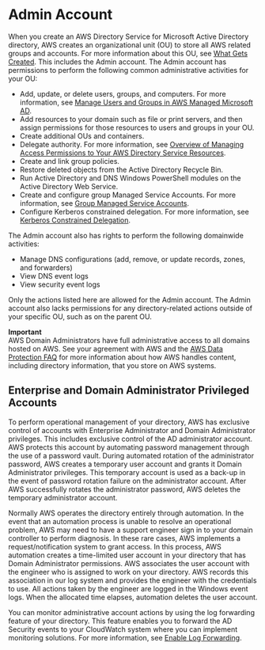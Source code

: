 # Admin Account<a name="ms_ad_getting_started_admin_account"></a>

When you create an AWS Directory Service for Microsoft Active Directory directory, AWS creates an organizational unit \(OU\) to store all AWS related groups and accounts\. For more information about this OU, see [What Gets Created](ms_ad_getting_started_what_gets_created.md)\. This includes the Admin account\. The Admin account has permissions to perform the following common administrative activities for your OU:
+ Add, update, or delete users, groups, and computers\. For more information, see [Manage Users and Groups in AWS Managed Microsoft AD](ms_ad_manage_users_groups.md)\. 
+ Add resources to your domain such as file or print servers, and then assign permissions for those resources to users and groups in your OU\.
+ Create additional OUs and containers\.
+ Delegate authority\. For more information, see [Overview of Managing Access Permissions to Your AWS Directory Service Resources](IAM_Auth_Access_Overview.md)\.
+ Create and link group policies\.
+ Restore deleted objects from the Active Directory Recycle Bin\.
+ Run Active Directory and DNS Windows PowerShell modules on the Active Directory Web Service\.
+ Create and configure group Managed Service Accounts\. For more information, see [Group Managed Service Accounts](ms_ad_key_concepts_gmsa.md)\.
+ Configure Kerberos constrained delegation\. For more information, see [Kerberos Constrained Delegation](ms_ad_key_concepts_kerberos.md)\.

The Admin account also has rights to perform the following domainwide activities:
+ Manage DNS configurations \(add, remove, or update records, zones, and forwarders\)
+ View DNS event logs
+ View security event logs

Only the actions listed here are allowed for the Admin account\. The Admin account also lacks permissions for any directory\-related actions outside of your specific OU, such as on the parent OU\.

**Important**  
AWS Domain Administrators have full administrative access to all domains hosted on AWS\. See your agreement with AWS and the [AWS Data Protection FAQ](https://aws.amazon.com/compliance/data-privacy-faq/) for more information about how AWS handles content, including directory information, that you store on AWS systems\.

## Enterprise and Domain Administrator Privileged Accounts<a name="privileged_accounts"></a>

To perform operational management of your directory, AWS has exclusive control of accounts with Enterprise Administrator and Domain Administrator privileges\. This includes exclusive control of the AD administrator account\. AWS protects this account by automating password management through the use of a password vault\. During automated rotation of the administrator password, AWS creates a temporary user account and grants it Domain Administrator privileges\. This temporary account is used as a back\-up in the event of password rotation failure on the administrator account\. After AWS successfully rotates the administrator password, AWS deletes the temporary administrator account\.

Normally AWS operates the directory entirely through automation\. In the event that an automation process is unable to resolve an operational problem, AWS may need to have a support engineer sign in to your domain controller to perform diagnosis\. In these rare cases, AWS implements a request/notification system to grant access\. In this process, AWS automation creates a time\-limited user account in your directory that has Domain Administrator permissions\. AWS associates the user account with the engineer who is assigned to work on your directory\. AWS records this association in our log system and provides the engineer with the credentials to use\. All actions taken by the engineer are logged in the Windows event logs\. When the allocated time elapses, automation deletes the user account\.

You can monitor administrative account actions by using the log forwarding feature of your directory\. This feature enables you to forward the AD Security events to your CloudWatch system where you can implement monitoring solutions\. For more information, see [Enable Log Forwarding](ms_ad_enable_log_forwarding.md)\.
